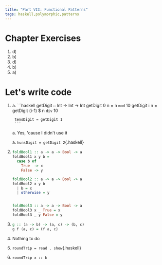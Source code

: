 ```yaml
---
title: "Part VII: Functional Patterns"
tags: haskell,polymorphic,patterns
---
```


# Chapter Exercises
1. d)
1. b)
1. d)
1. b)
1. a)

# Let's write code
1. 
    a.
        ```haskell
        getDigit :: Int -> Int -> Int
        getDigit 0 n = n `mod` 10
        getDigit i n = getDigit (i-1) $ n `div` 10

        tensDigit = getDigit 1
        ```
    a. Yes, 'cause I didn't use it

    a. `hunsDigit = getDigit 2`{.haskell}

1. 
    ```haskell
    foldBool1 :: a -> a -> Bool -> a
    foldBool1 x y b = 
      case b of
        True  -> x
        False -> y

    foldBool2 :: a -> a -> Bool -> a
    foldBool2 x y b
      | b = x
      | otherwise = y


    foldBool3 :: a -> a -> Bool -> a
    foldBool3 x _ True = x
    foldBool3 _ y False = y
    ```
1.
    ```haskell
    g :: (a -> b) -> (a, c) -> (b, c)
    g f (a, c) = (f a, c)

    ```

1. Nothing to do
1. `roundTrip = read . show`{.haskell}
1. `roundTrip x :: b`
